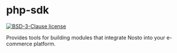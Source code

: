 php-sdk
=======

[![BSD-3-Clause license](https://img.shields.io/badge/license-BSD--3--Clause-blue.svg)](http://opensource.org/licenses/BSD-3-Clause)

Provides tools for building modules that integrate Nosto into your e-commerce platform.
